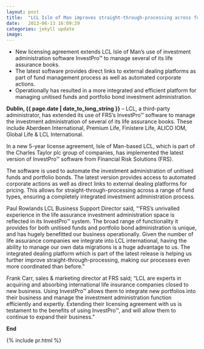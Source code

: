 ```yaml
---
layout: post
title:  "LCL Isle of Man improves straight-through-processing across funds with new Invest|Pro™ upgrade"
date:   2013-06-13 16:09:29
categories: jekyll update
image: 
---
```


- New licensing agreement extends LCL Isle of Man’s use of investment administration software InvestPro™ to manage several of its life assurance books.
- The latest software provides direct links to external dealing platforms as part of fund management process as well as automated corporate actions.
- Operationally has resulted in a more integrated and efficient platform for managing unitised funds and portfolio bond investment administration.

**Dublin, {{ page.date | date_to_long_string }}** – LCL, a third-party administrator, has extended its use of FRS’s InvestPro™ software to manage the investment administration of several of its life assurance books.  These include Aberdeen International, Premium Life, Finistere Life, ALICO IOM, Global Life & LCL International.

In a new 5-year license agreement, Isle of Man-based LCL, which is part of the Charles Taylor plc group of companies, has implemented the latest version of InvestPro™ software from Financial Risk Solutions (FRS).

The software is used to automate the investment administration of unitised funds and portfolio bonds.  The latest version provides access to automated corporate actions as well as direct links to external dealing platforms for pricing.  This allows for straight-through-processing across a range of fund types, ensuring a completely integrated investment administration process.

Paul Rowlands LCL Business Support Director said, “‘FRS’s unrivalled experience in the life assurance investment administration space is reflected in its InvestPro™ system.  The broad range of functionality it provides for both unitised funds and portfolio bond administration is unique, and has hugely benefitted our business operationally.  Given the number of life assurance companies we integrate into LCL international, having the ability to manage our own data migrations is a huge advantage to us. The integrated dealing platform which is part of the latest release is helping us further improve straight-through-processing, making our processes even more coordinated than before.”

Frank Carr, sales & marketing director at FRS said; “LCL are experts in acquiring and absorbing international life insurance companies closed to new business. Using InvestPro™ allows them to integrate new portfolios into their business and manage the investment administration function efficiently and expertly. Extending their licensing agreement with us is testament to the benefits of using InvestPro™, and will allow them to continue to expand their business.”

**End**


{% include pr.html %}